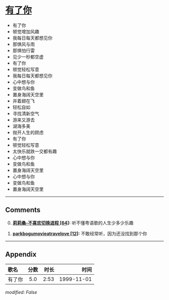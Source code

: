 # [有了你](https://music.163.com/song?id=26075132)

* 有了你
* 顿觉增加风趣
* 我每日每天都想见你
* 那惧风与雨
* 那惧怕行雷
* 见少一秒都空虚
* 有了你
* 顿觉轻松写意
* 我每日每天都想见你
* 心中想与你
* 变做鸟和鱼
* 置身海阔天空里
* 并着翅在飞
* 轻松自如
* 寻找清新空气
* 游来又游去
* 湖海多美
* 抛开人生的顾虑
* 有了你
* 顿觉轻松写意
* 太快乐就跌一交都有趣
* 心中想与你
* 变做鸟和鱼
* 置身海阔天空里
* 心中想与你
* 变做鸟和鱼
* 置身海阔天空里


---

## Comments
0. **[莉莉桑-不喜欢切换进程 \[64\]](https://music.163.com/#/user/home?id=31378330):** 听不懂粤语歌的人生少多少乐趣

1. **[parkbogumovieatravelove \[12\]](https://music.163.com/#/user/home?id=59714459):** 不敢经常听，因为还没找到那个你



---

## Appendix

|歌名|分数|时长|时间|
|:---|:---:|---:|---:|
|有了你|5.0|2:53|1999-11-01

*modified: False*